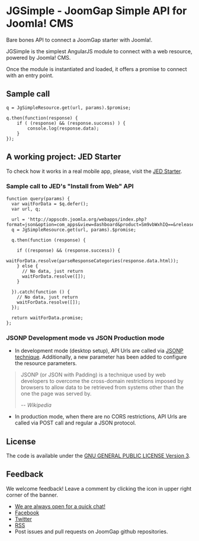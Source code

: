 # JGSimple - JoomGap Simple API for Joomla! CMS

Bare bones API to connect a JoomGap starter with Joomla!.

JGSimple is the simplest AngularJS module to connect with a web resource, powered by Joomla! CMS.

Once the module is instantiated and loaded, it offers a promise to connect with an entry point. 

## Sample call

	q = JgSimpleResource.get(url, params).$promise;

	q.then(function(response) {
		if ( (response) && (response.success) ) {
			console.log(response.data);
		}
	});

## A working project: JED Starter

To check how it works in a real mobile app, please, visit the [JED Starter](http://www.joomgap.com/docs/).

### Sample call to JED's "Install from Web" API

    function query(params) {
      var waitForData = $q.defer();
      var url, q;

      url = 'http://appscdn.joomla.org/webapps/index.php?format=json&option=com_apps&view=dashboard&product=Sm9vbWxhIQ==&release=My40&dev_level=NA==&list=grid&pv=MS4wLjU=';
      q = JgSimpleResource.get(url, params).$promise;

      q.then(function (response) {

        if ((response) && (response.success)) {
          waitForData.resolve(parseResponseCategories(response.data.html));
        } else {
          // No data, just return
          waitForData.resolve([]);
        }

      }).catch(function () {
        // No data, just return
        waitForData.resolve([]);
      });

      return waitForData.promise;
    };
    
### JSONP Development mode vs JSON Production mode 

* In development mode (desktop setup), API Urls are called via [JSONP technique](https://en.wikipedia.org/wiki/JSONP). Additionally, a new parameter has been added to configure the resource parameters.

> JSONP (or JSON with Padding) is a technique used by web developers to overcome the cross-domain restrictions imposed by browsers to allow data to be retrieved from systems other than the one the page was served by.
>
> -- <cite>Wikipedia</cite>

* In production mode, when there are no CORS restrictions, API Urls are called via POST call and regular a JSON protocol.

## License

The code is available under the [GNU GENERAL PUBLIC LICENSE Version 3](LICENSE).

## Feedback

We welcome feedback! Leave a comment by clicking the icon in upper right corner of the banner.

* [We are always open for a quick chat!](http://www.joomgap.com/more/contact-us.html)
* [Facebook](https://twitter.com/joomgap)
* [Twitter](https://www.facebook.com/joomgap)
* [RSS](http://www.joomgap.com/more/blog.feed?type=rss)
* Post issues and pull requests on JoomGap github repositories.

